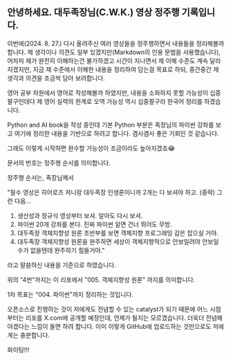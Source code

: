 ## 안녕하세요. 대두족장님(C.W.K.) 영상 정주행 기록입니다.

이번에(2024. 8. 27.) 다시 올려주신 여러 영상들을 정주행하면서 내용들을 정리해볼까 합니다. 제 생각이나 의견도 일부 있겠지만(Markdown의 인용 문법을 사용했습니다), 어차피 제가 완전히 이해하는건 불가하겠고 시간이 지나면서 제 이해 수준도 계속 달라지겠지만, 지금 제 수준에서 이해한 내용을 정리하여 담는걸 목표로 하되, 중간중간 제 생각과 의견을 조금씩 담아 보려합니다.

영어 공부 차원에서 영어로 작성해볼까 하였지만, 내용을 소화하지 못할 가능성이 십중팔구인데다 제 영어 실력의 한계로 오역 가능성 역시 십중팔구라 한국어 정리를 하겠습니다.

Python and AI book을 작성 중인데 기본 Python 부분은 족장님의 파이썬 강좌를 보고 여기에 정리한 내용을 기반으로 하려고 합니다. 겸사겸사 좋은 기회인 것 같습니다.

그래도 이렇게 시작하면 완수할 가능성이 조금이라도 높아지겠죠😂

문서의 번호는 정주행 순서를 의미합니다.

정주행 순서는, 족장님께서

"필수 영상은 히어로즈 저니랑 대두족장 인생론이니까 2개는 다 보셔야 하고. (중략) 그런 다음...

1. 생산성과 정규식 영상부터 보셔. 알아도 다시 보셔. 
2. 파이썬 20개 강좌를 본다. 진짜 파이썬 알면 건너 뛰어도 무방.
3. 대두족장 객체지향성 원론 초반부를 보면 객체지향 프로그래밍 감은 잡으실 거야.
4. 대두족장 객체지향성 원론을 완주하면 세상이 객체지향적으로 안보일려야 안보일 수가 없을텐데 완주하기 힘들거야."

라고 말씀하신 내용을 기준으로 하였습니다.

위의 "4번"까지는 이 리포에서 "005. 객체지향성 원론" 까지를 의미합니다.

1차 목표는 "004. 파이썬"까지 정리하는 것입니다.

오픈소스로 진행하는 것이 저에게도 전념할 수 있는 catalyst가 되기 때문에 어느 시점부터는 리포를 X.com에 공개할 예정인데, 언제가 될지는 모르겠습니다. 더욱더 전념해야겠다는 느낌이 들면 하려 합니다. 이미 이렇게 GitHub에 업로드하는 것만으로도 저에게는 충분합니다.

화이팅!!!